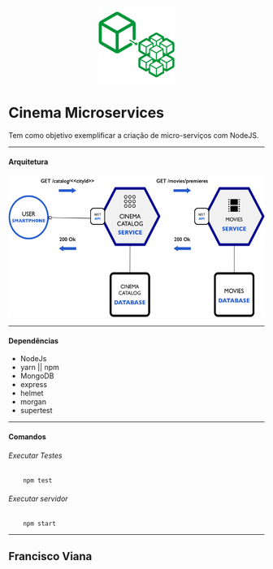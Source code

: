 <div align="center"><a href="#"><img width="150" height="150" src="./assets/img/logo-micro.png"></a></div>

# Cinema Microservices
Tem como objetivo exemplificar a criação de micro-serviços com NodeJS.

---

#### Arquitetura

<div align="center"><a href="#"><img width="700" height="280" src="./assets/img/consulta-de-lancamentos.png"></a></div>

---

#### Dependências
- NodeJs
- yarn || npm
- MongoDB
- express
- helmet
- morgan
- supertest

---

#### Comandos
###### Executar Testes
```shell
    npm test
```

###### Executar servidor
```shell
    npm start
```

---

## Francisco Viana


